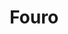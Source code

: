 ---
title: Fouro
shortDescription: Fouro was cool
year: "2021"
skills: ["some", "more"]
color1: "white"
color2: "white"
color3: "black"
colorBkg1: "#202020"
colorBkg2: "#FFF"
colorTxt1: "#FFF"
colorTxt2: "#202020"
backgroundPatternSrc: "assets/images/fouro/background-fouro.jpg"
mainImageSrc: "/assets/images/fouro/fouro-main.png"
font: "montserrat"
class: "fouro"
headerImgSrc: "/assets/images/fouro/header-fouro.svg"
---